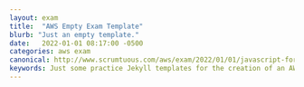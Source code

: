 ```yaml
---
layout: exam
title:  "AWS Empty Exam Template"
blurb: "Just an empty template."
date:   2022-01-01 08:17:00 -0500
categories: aws exam
canonical: http://www.scrumtuous.com/aws/exam/2022/01/01/javascript-for-aws-practitioner.html
keywords: Just some practice Jekyll templates for the creation of an AWS certification exam site.
---
```


<div id="root" data-param="{ quid : { $in : [81,82,83,84,85,86,87,88,89,90,101,111,114,119,121] } }"></div>
